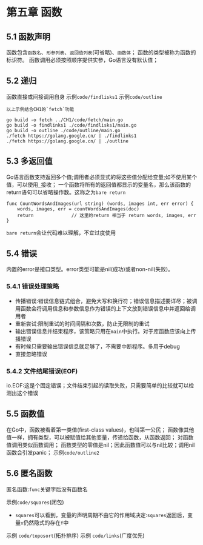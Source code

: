 # 第五章 函数

## 5.1 函数声明

函数包含`函数名`、`形参列表`、`返回值列表`(可省略)、`函数体`；
函数的类型被称为函数的标识符。
函数调用必须按照顺序提供实参，Go语言没有默认值；

## 5.2 递归

函数直接或间接调用自身
示例`code/findlisks1`
示例`code/outline`
```
以上示例结合CH1的`fetch`功能

go build -o fetch ../CH1/code/fetch/main.go 
go build -o findlinks1 ./code/findlisks1/main.go 
go build -o outline ./code/outline/main.go
./fetch https://golang.google.cn/ | ./findlinks1
./fetch https://golang.google.cn/ | ./outline
```

## 5.3 多返回值

Go语言函数支持返回多个值;调用者必须显式的将这些值分配给变量;如不使用某个值，可以使用`_`接收；
一个函数将所有的返回值都显示的变量名，那么该函数的return语句可以省略操作数。这称之为`bare return`
```
func CountWordsAndImages(url string) (words, images int, err error) {
    words, images, err = countWordsAndImages(doc)
    return              // 这里的return 相当于 return words, images, err
}

```
`bare return`会让代码难以理解，不宜过度使用

## 5.4 错误

内置的error是接口类型。error类型可能是nil(成功)或者non-nil(失败)。

### 5.4.1 错误处理策略

* 传播错误:错误信息链式组合，避免大写和换行符；错误信息描述要详尽；被调用函数会将调用信息和参数信息作为错误的上下文放到错误信息中并返回给调用者
* 重新尝试:限制重试的时间间隔和次数，防止无限制的重试
* 输出错误信息并结束程序，该策略只用在`main`中执行。对于库函数应该向上传播错误
* 有时候只需要输出错误信息就足够了，不需要中断程序。多用于debug
* 直接忽略错误

### 5.4.2 文件结尾错误(EOF)

io.EOF:这是个固定错误；文件结束引起的读取失败，只需要简单的比较就可以检测出这个错误

## 5.5 函数值

在Go中，函数被看着第一类值(first-class values)，也叫第一公民；
函数像其他值一样，拥有类型，可以被赋值给其他变量，传递给函数，从函数返回；
对函数值调用类似函数调用；
函数类型的零值是nil；因此函数值可以与nil比较；调用nil函数会引发panic；
示例`code/outline2`

## 5.6 匿名函数

匿名函数:`func`关键字后没有函数名

示例`code/squares`(闭包)
   * `squares`可以看到，变量的声明周期不由它的作用域决定:`squares`返回后，变量`x`仍然隐式的存在`f`中

示例 `code/toposort`(拓扑排序)
示例 `code/links`(广度优先)
